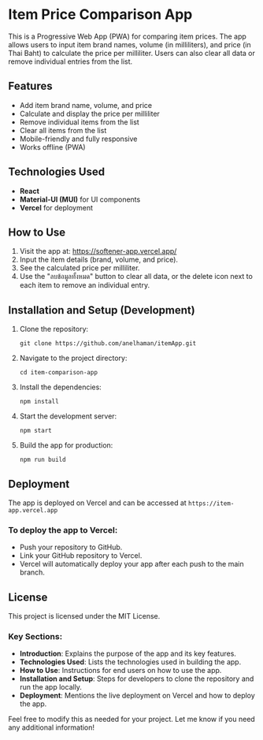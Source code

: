 # Item Price Comparison App

This is a Progressive Web App (PWA) for comparing item prices. The app allows users to input item brand names, volume (in milliliters), and price (in Thai Baht) to calculate the price per milliliter. Users can also clear all data or remove individual entries from the list.

## Features
- Add item brand name, volume, and price
- Calculate and display the price per milliliter
- Remove individual items from the list
- Clear all items from the list
- Mobile-friendly and fully responsive
- Works offline (PWA)

## Technologies Used
- **React**
- **Material-UI (MUI)** for UI components
- **Vercel** for deployment

## How to Use
1. Visit the app at: https://softener-app.vercel.app/
2. Input the item details (brand, volume, and price).
3. See the calculated price per milliliter.
4. Use the "ลบข้อมูลทั้งหมด" button to clear all data, or the delete icon next to each item to remove an individual entry.

## Installation and Setup (Development)

1. Clone the repository:

   ```
   git clone https://github.com/anelhaman/itemApp.git
   ```
2. Navigate to the project directory:

    ```
    cd item-comparison-app
    ```

3. Install the dependencies:

    ```
    npm install
    ```

4. Start the development server:

    ```
    npm start
    ```

5. Build the app for production:

    ```
    npm run build
    ```


## Deployment
The app is deployed on Vercel and can be accessed at `https://item-app.vercel.app`

### To deploy the app to Vercel:

- Push your repository to GitHub.
- Link your GitHub repository to Vercel.
- Vercel will automatically deploy your app after each push to the main branch.

## License
This project is licensed under the MIT License.


### Key Sections:
- **Introduction**: Explains the purpose of the app and its key features.
- **Technologies Used**: Lists the technologies used in building the app.
- **How to Use**: Instructions for end users on how to use the app.
- **Installation and Setup**: Steps for developers to clone the repository and run the app locally.
- **Deployment**: Mentions the live deployment on Vercel and how to deploy the app.

Feel free to modify this as needed for your project. Let me know if you need any additional information!
